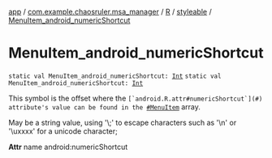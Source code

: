 [app](../../../index.md) / [com.example.chaosruler.msa_manager](../../index.md) / [R](../index.md) / [styleable](index.md) / [MenuItem_android_numericShortcut](.)

# MenuItem_android_numericShortcut

`static val MenuItem_android_numericShortcut: `[`Int`](https://kotlinlang.org/api/latest/jvm/stdlib/kotlin/-int/index.html)
`static val MenuItem_android_numericShortcut: `[`Int`](https://kotlinlang.org/api/latest/jvm/stdlib/kotlin/-int/index.html)

This symbol is the offset where the ``[`android.R.attr#numericShortcut`](#) attribute's value can be found in the ``[`#MenuItem`](-menu-item.md) array.

May be a string value, using '\\;' to escape characters such as '\\n' or '\\uxxxx' for a unicode character;

**Attr**
name android:numericShortcut

